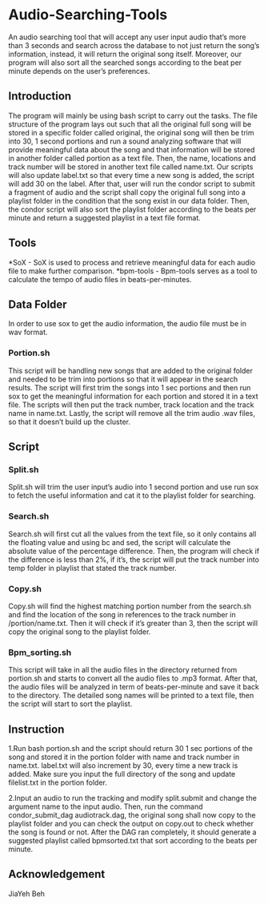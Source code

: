 # Audio-Searching-Tools
An audio searching tool that will accept any user input audio that’s more than 3 seconds and search across the database to not just return the song’s information, instead, it will return the original song itself. Moreover, our program will also sort all the searched songs according to the beat per minute depends on the user’s preferences. 

## Introduction
The program will mainly be using bash script to carry out the tasks. The file structure of the program lays out such that all the original full song will be stored in a specific folder called original, the original song will then be trim into 30, 1 second portions and run a sound analyzing software that will provide meaningful data about the song and that information will be stored in another folder called portion as a text file. Then, the name, locations and track number will be stored in another text file called name.txt. Our scripts will also update label.txt so that every time a new song is added, the script will add 30 on the label. 
	After that, user will run the condor script to submit a fragment of audio and the script shall copy the original full song into a playlist folder in the condition that the song exist in our data folder. Then, the condor script will also sort the playlist folder according to the beats per minute and return a suggested playlist in a text file format. 

## Tools
*SoX - SoX is used to process and retrieve meaningful data for each audio file to make further comparison.
*bpm-tools - Bpm-tools serves as a tool to calculate the tempo of audio files in beats-per-minutes. 

## Data Folder
In order to use sox to get the audio information, the audio file must be in wav format. 
### Portion.sh
This script will be handling new songs that are added to the original folder and needed to be trim into portions so that it will appear in the search results. The script will first trim the songs into 1 sec portions and then run sox to get the meaningful information for each portion and stored it in a text file. The scripts will then put the track number, track location and the track name in name.txt. Lastly, the script will remove all the trim audio .wav files, so that it doesn’t build up the cluster. 

## Script 
### Split.sh
Split.sh will trim the user input’s audio into 1 second portion and use run sox to fetch the useful information and cat it to the playlist folder for searching.

### Search.sh
Search.sh will first cut all the values from the text file, so it only contains all the floating value and using bc and sed, the script will calculate the absolute value of the percentage difference. Then, the program will check if the difference is less than 2%, if it’s, the script will put the track number into temp folder in playlist that stated the track number. 

### Copy.sh
Copy.sh will find the highest matching portion number from the search.sh and find the location of the song in references to the track number in /portion/name.txt. Then it will check if it’s greater than 3, then the script will copy the original song to the playlist folder. 

### Bpm_sorting.sh
This script will take in all the audio files in the directory returned from portion.sh and starts to convert all the audio files to .mp3 format. After that, the audio files will be analyzed in term of beats-per-minute and save it back to the directory. The detailed song names will be printed to a text file, then the script will start to sort the playlist. 

## Instruction
1.Run bash portion.sh <filename> and the script should return 30 1 sec portions of the song and stored it in the portion folder with name and track number in name.txt. label.txt will also increment by 30, every time a new track is added. Make sure you input the full directory of the song and update filelist.txt in the portion folder.

2.Input an audio to run the tracking and modify split.submit and change the argument name to the input audio. Then, run the command condor_submit_dag audiotrack.dag, the original song shall now copy to the playlist folder and you can check the output on copy.out to check whether the song is found or not. After the DAG ran completely, it should generate a suggested playlist called bpmsorted.txt that sort according to the beats per minute.

## Acknowledgement 
JiaYeh Beh 
